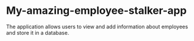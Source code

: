 # My-amazing-employee-stalker-app
The application allows users to view and add information about employees and store it in a database.
